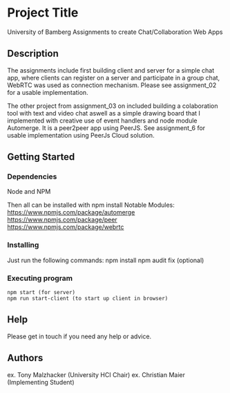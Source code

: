 # Project Title

University of Bamberg Assignments to create Chat/Collaboration Web Apps

## Description

The assignments include first building client and server for a simple chat app, where clients can register on a server and participate in a group chat, WebRTC was used as connection mechanism. Please see assignment_02 for a usable implementation.

The other project from assignment_03 on included building a colaboration tool with text and video chat aswell as a simple drawing board that I implemented with creative use of event handlers and node module Automerge. It is a peer2peer app using PeerJS. See assignment_6 for usable implementation using PeerJs Cloud solution.

## Getting Started

### Dependencies

Node and NPM

Then all can be installed with npm install
Notable Modules: 
https://www.npmjs.com/package/automerge
https://www.npmjs.com/package/peer
https://www.npmjs.com/package/webrtc

### Installing

Just run the following commands:
npm install
npm audit fix (optional)

### Executing program

```
npm start (for server)
npm run start-client (to start up client in browser)
```

## Help

Please get in touch if you need any help or advice.

## Authors

ex. Tony Malzhacker (University HCI Chair)
ex. Christian Maier (Implementing Student)

